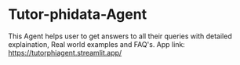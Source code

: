 # Tutor-phidata-Agent
This Agent helps user to get answers to all their queries with detailed explaination, Real world examples and FAQ's.
App link:
https://tutorphiagent.streamlit.app/
